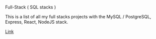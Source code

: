 Full-Stack ( SQL stacks )


This is a list of all my full stacks projects with the MySQL / PostgreSQL, Express, React, NodeJS stack.

<a href="https://github.com/ooo-dev-code/Blog-MySQL-Site">Link</a>
